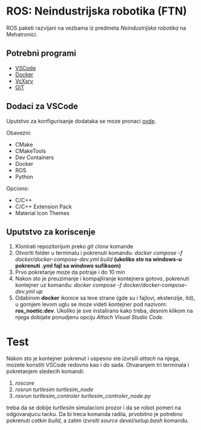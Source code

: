 # ROS: Neindustrijska robotika (FTN)

ROS paketi razvijani na vezbama iz predmeta *Neindustrijska robotika* na Mehatronici. 

## Potrebni programi
  * [VSCode](https://code.visualstudio.com/download)
  * [Docker](https://www.docker.com/)
  * [VcXsrv](https://sourceforge.net/projects/vcxsrv/)
  * [GIT](https://git-scm.com/downloads)
  
## Dodaci za VSCode
Uputstvo za konfigurisanje dodataka se moze pronaci [ovde](https://code.visualstudio.com/docs/editor/extension-marketplace).

Obavezni:
  * CMake
  * CMakeTools
  * Dev Containers
  * Docker
  * ROS
  * Python

Opciono:
  * C/C++
  * C/C++ Extension Pack
  * Material Icon Themes

## Uputstvo za koriscenje

1. Klonirati repozitorijum preko *git clone* komande
2. Otvoriti folder u terminalu i pokrenuti komandu: *docker compose -f docker/docker-compose-dev.yml build* **(ukoliko ste na windows-u pokrenuti .yml fajl sa *windows* sufiksom)**
3. Prvo pokretanje moze da potraje i do 10 min
4. Nakon sto je preuzimanje i kompajliranje kontejnera gotovo, pokrenuti kontejner uz komandu: *docker compose -f docker/docker-compose-dev.yml up*
5. Odabirom **docker** ikonice sa leve strane (gde su i fajlovi, ekstenzije, itd), u gornjem levom uglu se moze videti kontejner pod nazivom: **ros_noetic:dev**. Ukoliko je sve instalirano kako treba, desnim klikom na njega dobijate ponudjenu opciju *Attach Visual Studio Code*.


# Test
Nakon sto je kontejner pokrenut i uspesno ste izvrsili *attach* na njega, mozete koristiti VSCode redovno kao i do sada. Otvaranjem tri terminala i pokretanjem sledecih komandi:
1. *roscore*
2. *rosrun turtlesim turtlesim_node*
3. *rosrun turtlesim_controler turtlesim_controler_node.py*

treba da se dobije *turtlesim* simulacioni prozor i da se robot pomeri na odgovarajucu tacku. Da bi treca komanda radila, prvobitno je potrebno pokrenuti *catkin build*, a zatim izvrsiti *source devel/setup.bash* komandu.